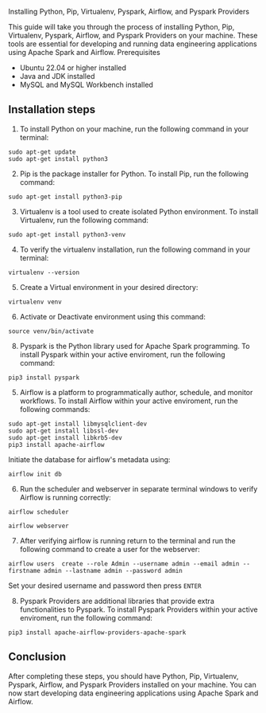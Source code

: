 Installing Python, Pip, Virtualenv, Pyspark, Airflow, and Pyspark Providers

This guide will take you through the process of installing Python, Pip, Virtualenv, Pyspark, Airflow, and Pyspark Providers on your machine. 
These tools are essential for developing and running data engineering applications using Apache Spark and Airflow.
Prerequisites

   * Ubuntu 22.04 or higher installed
   * Java and JDK installed
   * MySQL and MySQL Workbench installed

## Installation steps

1. To install Python on your machine, run the following command in your terminal:
  ```
  sudo apt-get update
  sudo apt-get install python3
  ```

2. Pip is the package installer for Python. To install Pip, run the following command:
  ```
  sudo apt-get install python3-pip
  ```
3. Virtualenv is a tool used to create isolated Python environment. To install Virtualenv, run the following command:
  ```
  sudo apt-get install python3-venv
  ```    
4. To verify the virtualenv installation, run the following command in your terminal:
  ```
  virtualenv --version
  ```    
5. Create a Virtual environment in your desired directory:
  ```
  virtualenv venv
  ```    
6. Activate or Deactivate environment using this command:
  ```
  source venv/bin/activate
  ```    
8. Pyspark is the Python library used for Apache Spark programming. To install Pyspark within your active enviroment, run the following command:
  ```
  pip3 install pyspark
  ```
5. Airflow is a platform to programmatically author, schedule, and monitor workflows. To install Airflow within your active enviroment, run the following commands:
  ```
  sudo apt-get install libmysqlclient-dev
  sudo apt-get install libssl-dev
  sudo apt-get install libkrb5-dev
  pip3 install apache-airflow
  ```
   Initiate the database for airflow's metadata using:
  ``` 
  airflow init db
  ```
6. Run the scheduler and webserver in separate terminal windows to verify Airflow is running correctly:
  ```
  airflow scheduler
  ```
  ```
  airflow webserver
  ```
7. After verifying airflow is running return to the terminal and run the following command to create a user for the webserver:
  ```
  airflow users  create --role Admin --username admin --email admin --firstname admin --lastname admin --password admin
  ```
  Set your desired username and password then press `ENTER`
  
8. Pyspark Providers are additional libraries that provide extra functionalities to Pyspark. To install Pyspark Providers within your active enviroment, run the following command:
  ```
  pip3 install apache-airflow-providers-apache-spark
  ```
  
## Conclusion

After completing these steps, you should have Python, Pip, Virtualenv, Pyspark, Airflow, and Pyspark Providers installed on your machine.
You can now start developing data engineering applications using Apache Spark and Airflow.
